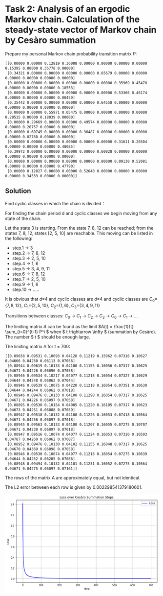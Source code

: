 # Task 2: Analysis of an ergodic Markov chain. Calculation of the steady-state vector of Markov chain by Cesàro summation

Prepare my personal Markov chain probability transition matrix $P$: 

```
[[0.00000 0.00000 0.12819 0.36008 0.00000 0.00000 0.00000 0.00000 0.15395 0.00000 0.35778 0.00000]
 [0.34321 0.00000 0.00000 0.00000 0.00000 0.65679 0.00000 0.00000 0.00000 0.00000 0.00000 0.00000]
 [0.00000 0.00000 0.00000 0.00000 0.00000 0.00000 0.35969 0.45478 0.00000 0.00000 0.00000 0.18553]
 [0.00000 0.00000 0.00000 0.00000 0.00000 0.00000 0.53366 0.46174 0.00000 0.00000 0.00000 0.00459]
 [0.35442 0.00000 0.00000 0.00000 0.00000 0.64558 0.00000 0.00000 0.00000 0.00000 0.00000 0.00000]
 [0.00000 0.00000 0.55971 0.05475 0.00000 0.00000 0.00000 0.00000 0.20515 0.00000 0.18039 0.00000]
 [0.00000 0.29669 0.00000 0.00000 0.49574 0.00000 0.00000 0.00000 0.00000 0.20757 0.00000 0.00000]
 [0.00000 0.60745 0.00000 0.00000 0.36487 0.00000 0.00000 0.00000 0.00000 0.02768 0.00000 0.00000]
 [0.00000 0.00000 0.00000 0.00000 0.00000 0.00000 0.31611 0.20304 0.00000 0.00000 0.00000 0.48085]
 [0.39972 0.00000 0.00000 0.00000 0.00000 0.60028 0.00000 0.00000 0.00000 0.00000 0.00000 0.00000]
 [0.00000 0.00000 0.00000 0.00000 0.00000 0.00000 0.00130 0.52081 0.00000 0.00000 0.00000 0.47790]
 [0.00000 0.12827 0.00000 0.00000 0.52640 0.00000 0.00000 0.00000 0.00000 0.34533 0.00000 0.00000]]
```

## Solution

Find cyclic classes in which the chain is divided：

For finding the chain period d and cyclic classes we begin moving from any state of the chain.

Let the state 3 is starting. From the state 7, 8, 12 can be reached; from the states 7, 8, 12, states [2, 5, 10] are reachable. This moving can be listed in the following:
- step.1 -> 3
- step.2 -> 7, 8, 12
- step.3 -> 2, 5, 10
- step.4 -> 1, 6
- step.5 -> 3, 4, 9, 11
- step.6 -> 7, 8, 12
- step.7 -> 2, 5, 10
- step.9 -> 1, 6
- step.10 -> .....

It is obvious that $d$=4 and cyclic classes are $d$=4 and cyclic classes are $C_0=${$7, 8, 12$}, $C_1=${$2, 5, 10$}, $C_2=${$1, 6$}, $C_3=${$3, 4, 9, 11$}

Transitions between classes: $C_0$ -> $C_1$ -> $C_2$ -> $C_3$ -> $C_0$ -> $C_1$ -> ...  

The limiting matrix $A$ can be found as the limit $A(t) = \frac{1}{t} \sum_{i=0}^{t-1} P^i $ when $ t \rightarrow \infty $ (summation by Cesàro). The number $ t $ should be enough large.

The limiting matrix A for t = 700:

```
[[0.09038 0.09531 0.10093 0.04128 0.11219 0.15962 0.07316 0.10627 0.04666 0.04250 0.06113 0.07056]
 [0.08944 0.09619 0.10133 0.04100 0.11155 0.16056 0.07317 0.10625 0.04671 0.04226 0.06096 0.07058]
 [0.08946 0.09534 0.10217 0.04077 0.11218 0.16054 0.07327 0.10629 0.04644 0.04248 0.06062 0.07044]
 [0.08946 0.09539 0.10075 0.04220 0.11218 0.16054 0.07351 0.10630 0.04644 0.04244 0.06062 0.07018]
 [0.08946 0.09476 0.10133 0.04100 0.11298 0.16054 0.07317 0.10625 0.04671 0.04226 0.06097 0.07058]
 [0.08895 0.09530 0.10154 0.04085 0.11220 0.16105 0.07317 0.10623 0.04673 0.04251 0.06088 0.07059]
 [0.08947 0.09518 0.10132 0.04100 0.11226 0.16053 0.07418 0.10564 0.04671 0.04256 0.06097 0.07018]
 [0.08945 0.09563 0.10133 0.04100 0.11207 0.16055 0.07275 0.10707 0.04671 0.04230 0.06097 0.07018]
 [0.08947 0.09516 0.10074 0.04077 0.11224 0.16053 0.07320 0.10593 0.04787 0.04260 0.06062 0.07087]
 [0.08952 0.09476 0.10130 0.04102 0.11155 0.16048 0.07317 0.10625 0.04670 0.04369 0.06098 0.07058]
 [0.08946 0.09530 0.10074 0.04077 0.11218 0.16054 0.07275 0.10639 0.04644 0.04252 0.06205 0.07086]
 [0.08948 0.09494 0.10132 0.04101 0.11231 0.16052 0.07275 0.10564 0.04671 0.04275 0.06097 0.07161]]
```

The rows of the matrix A are approximately equal, but not identical.

The L2 error between each row is given by 0.002298541379180601.

![loss.png](loss.png)


